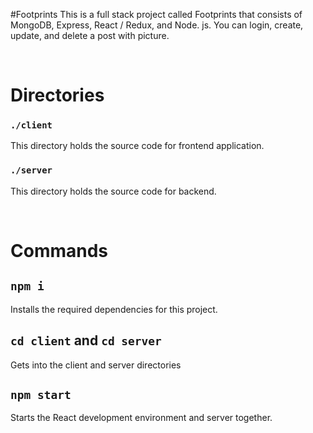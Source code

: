 #Footprints
This is a full stack project called Footprints that consists of MongoDB, Express, React / Redux, and Node. js. You can login, create, update, and delete a post with picture.


<br/>

# Directories

### `./client`
This directory holds the source code for frontend application.

### `./server`
This directory holds the source code for backend.


<br/>

# Commands


## `npm i`
Installs the required dependencies for this project.

## `cd client` and `cd server`
Gets into the client and server directories

## `npm start`
Starts the React development environment and server together.


<br/>
